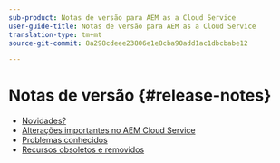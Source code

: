 ```yaml
---
sub-product: Notas de versão para AEM as a Cloud Service
user-guide-title: Notas de versão para AEM as a Cloud Service
translation-type: tm+mt
source-git-commit: 8a298cdeee23806e1e8cba90add1ac1dbcbabe12

---
```



# Notas de versão {#release-notes}

+ [Novidades?](what-is-new.md)
+ [Alterações importantes no AEM Cloud Service](aem-cloud-changes.md)
+ [Problemas conhecidos](known-issues.md)
+ [Recursos obsoletos e removidos](deprecated-removed-features.md)
